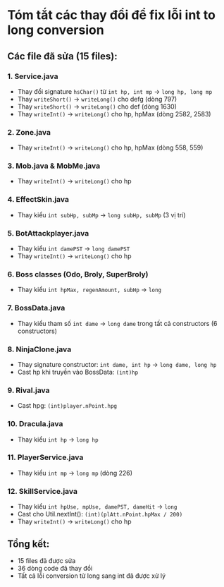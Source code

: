 # Tóm tắt các thay đổi để fix lỗi int to long conversion

## Các file đã sửa (15 files):

### 1. Service.java
- Thay đổi signature `hsChar()` từ `int hp, int mp` → `long hp, long mp`
- Thay `writeShort()` → `writeLong()` cho defg (dòng 797)
- Thay `writeShort()` → `writeLong()` cho def (dòng 1630)
- Thay `writeInt()` → `writeLong()` cho hp, hpMax (dòng 2582, 2583)

### 2. Zone.java
- Thay `writeInt()` → `writeLong()` cho hp, hpMax (dòng 558, 559)

### 3. Mob.java & MobMe.java
- Thay `writeInt()` → `writeLong()` cho hp

### 4. EffectSkin.java
- Thay kiểu `int subHp, subMp` → `long subHp, subMp` (3 vị trí)

### 5. BotAttackplayer.java
- Thay kiểu `int damePST` → `long damePST`
- Thay `writeInt()` → `writeLong()` cho hp

### 6. Boss classes (Odo, Broly, SuperBroly)
- Thay kiểu `int hpMax, regenAmount, subHp` → `long`

### 7. BossData.java
- Thay kiểu tham số `int dame` → `long dame` trong tất cả constructors (6 constructors)

### 8. NinjaClone.java
- Thay signature constructor: `int dame, int hp` → `long dame, long hp`
- Cast hp khi truyền vào BossData: `(int)hp`

### 9. Rival.java
- Cast hpg: `(int)player.nPoint.hpg`

### 10. Dracula.java
- Thay kiểu `int hp` → `long hp`

### 11. PlayerService.java
- Thay kiểu `int mp` → `long mp` (dòng 226)

### 12. SkillService.java
- Thay kiểu `int hpUse, mpUse, damePST, dameHit` → `long`
- Cast cho Util.nextInt(): `(int)(plAtt.nPoint.hpMax / 200)`
- Thay `writeInt()` → `writeLong()` cho hp

## Tổng kết:
- 15 files đã được sửa
- 36 dòng code đã thay đổi
- Tất cả lỗi conversion từ long sang int đã được xử lý

